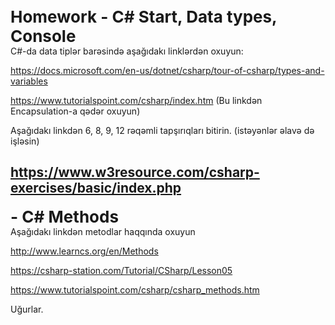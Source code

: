 <b style="font-size:26px">Homework - C# Start, Data types, Console</b>
<br>
C#-da data tiplər barəsində aşağıdakı linklərdən oxuyun:

https://docs.microsoft.com/en-us/dotnet/csharp/tour-of-csharp/types-and-variables

https://www.tutorialspoint.com/csharp/index.htm (Bu linkdən Encapsulation-a qədər oxuyun)

Aşağıdakı linkdən 6, 8, 9, 12 rəqəmli tapşırıqları bitirin. (istəyənlər əlavə də işləsin)

https://www.w3resource.com/csharp-exercises/basic/index.php
--------------------------------------------------------------------------------------------
<b style="font-size:26px">- C# Methods</b>
<br>
Aşağıdakı linkdən metodlar haqqında oxuyun

http://www.learncs.org/en/Methods

https://csharp-station.com/Tutorial/CSharp/Lesson05

https://www.tutorialspoint.com/csharp/csharp_methods.htm



Uğurlar.
